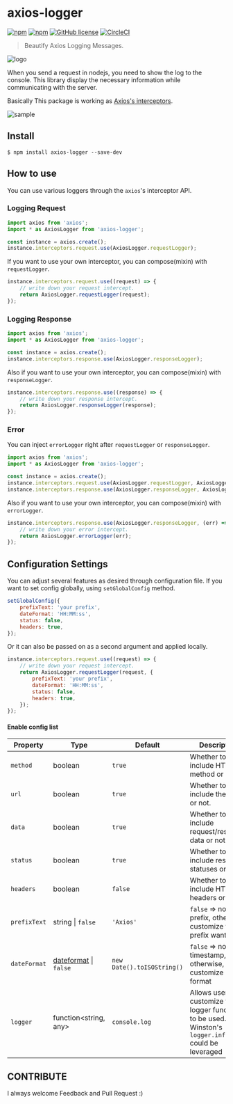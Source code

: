# axios-logger

[![npm](https://img.shields.io/npm/v/axios-logger.svg)](https://www.npmjs.com/package/axios-logger)
[![npm](https://img.shields.io/npm/dm/axios-logger.svg)](https://www.npmjs.com/package/axios-logger)
[![GitHub license](https://img.shields.io/github/license/hg-pyun/axios-logger.svg)](https://github.com/hg-pyun/axios-logger/blob/master/LICENSE)
[![CircleCI](https://circleci.com/gh/hg-pyun/axios-logger/tree/master.svg?style=svg)](https://circleci.com/gh/hg-pyun/axios-logger/tree/master)

> Beautify Axios Logging Messages.

![logo](https://user-images.githubusercontent.com/10627668/71610488-dbdd5c80-2bd4-11ea-8a8a-15c0328bba0b.png)

When you send a request in nodejs, you need to show the log to the console.
This library display the necessary information while communicating with the server.

Basically This package is working as [Axios's interceptors](https://github.com/axios/axios#interceptors).

![sample](https://user-images.githubusercontent.com/10627668/41816761-1700b662-77c8-11e8-80d4-7d223169364a.png)

## Install

```
$ npm install axios-logger --save-dev
```

## How to use

You can use various loggers through the `axios`'s interceptor API.

### Logging Request

```javascript
import axios from 'axios';
import * as AxiosLogger from 'axios-logger';

const instance = axios.create();
instance.interceptors.request.use(AxiosLogger.requestLogger);
```

If you want to use your own interceptor, you can compose(mixin) with `requestLogger`.

```javascript
instance.interceptors.request.use((request) => {
    // write down your request intercept.
    return AxiosLogger.requestLogger(request);
});
```

### Logging Response

```javascript
import axios from 'axios';
import * as AxiosLogger from 'axios-logger';

const instance = axios.create();
instance.interceptors.response.use(AxiosLogger.responseLogger);
```

Also if you want to use your own interceptor, you can compose(mixin) with `responseLogger`.

```javascript
instance.interceptors.response.use((response) => {
    // write down your response intercept.
    return AxiosLogger.responseLogger(response);
});
```

### Error

You can inject `errorLogger` right after `requestLogger` or `responseLogger`.

```javascript
import axios from 'axios';
import * as AxiosLogger from 'axios-logger';

const instance = axios.create();
instance.interceptors.request.use(AxiosLogger.requestLogger, AxiosLogger.errorLogger);
instance.interceptors.response.use(AxiosLogger.responseLogger, AxiosLogger.errorLogger);
```

Also if you want to use your own interceptor, you can compose(mixin) with `errorLogger`.

```javascript
instance.interceptors.response.use(AxiosLogger.responseLogger, (err) => {
    // write down your error intercept.
    return AxiosLogger.errorLogger(err);
});
```

## Configuration Settings

You can adjust several features as desired through configuration file.
If you want to set config globally, using `setGlobalConfig` method.

```javascript
setGlobalConfig({
    prefixText: 'your prefix',
    dateFormat: 'HH:MM:ss',
    status: false,
    headers: true,
});
```

Or it can also be passed on as a second argument and applied locally.

```javascript
instance.interceptors.request.use((request) => {
    // write down your request intercept.
    return AxiosLogger.requestLogger(request, {
        prefixText: 'your prefix',
        dateFormat: 'HH:MM:ss',
        status: false,
        headers: true,
    });
});
```

#### Enable config list

| Property     | Type   | Default | Description                            |
|--------------|--------|---------|----------------------------------------|
| `method`     | boolean | `true` | Whether to include HTTP method or not. |
| `url`        | boolean | `true` | Whether to include the URL or not.     |
| `data`       | boolean | `true` | Whether to include request/response data or not. |
| `status`     | boolean | `true` | Whether to include response statuses or not. |
| `headers`    | boolean | `false` | Whether to include HTTP headers or not. |
| `prefixText` | string \| `false` | `'Axios'` | `false` => no prefix, otherwise, customize the prefix wanted. |
| `dateFormat` | [dateformat](https://github.com/felixge/node-dateformat) \| `false` | `new Date().toISOString()` | `false` => no timestamp, otherwise, customize its format |
| `logger`     | function<string, any> | `console.log` | Allows users to customize the logger function to be used. e.g. Winston's `logger.info` could be leveraged |


## CONTRIBUTE

I always welcome Feedback and Pull Request :)
